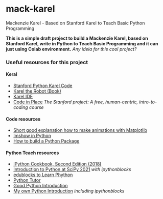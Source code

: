 # mack-karel
Mackenzie Karel - Based on Stanford Karel to Teach Basic Python Programming

**This is a simple draft project to build a Mackenzie Karel, based on Stanford Karel, write in Python to Teach Basic Programming and it can just using Colab environment.** *Any ideia for this cool project?*

### Useful resources for this project

#### Keral

* [Stanford Python Karel Code](https://github.com/TylerYep/stanfordkarel)
* [Karel the Robot (Book)](https://compedu.stanford.edu/karel-reader/docs/python/en/intro.html)
* [Karel IDE](http://stanford.edu/~cpiech/karel/ide.html)
* [Code in Place](https://codeinplace.stanford.edu/) *The Stanford project: A free, human-centric, intro-to-coding course* 

#### Code resources

* [Short good explanation how to make animations with Matplotlib](https://colab.research.google.com/github/jckantor/CBE30338/blob/master/docs/A.03-Animation-in-Jupyter-Notebooks.ipynb#scrollTo=uElAqGzNI6EJ)
* [Imshow in Python](https://plotly.com/python/imshow/)
* [How to build a Python Package](https://www.blog.pythonlibrary.org/2021/09/23/python-101-how-to-create-a-python-package/)


#### Python Teach resources

* [IPython Cookbook, Second Edition (2018)](https://github.com/ipython-books/cookbook-2nd)
* [Introduction to Python at SciPy 2021](https://github.com/jiffyclub/scipy-2021-intro-to-python) *with ipythonblocks*
* [edublocks to Learn Phython](https://app.edublocks.org/editor)
* [Python Tutor](https://pythontutor.com/)
* [Good Python Introduction](https://swc-osg-workshop.github.io/2017-05-17-JLAB/index.html)
* [My own Python Introduction](https://github.com/Rogerio-mack/Introducao_Python_I) *including ipythonblocks*

